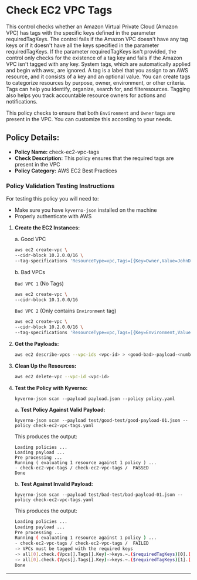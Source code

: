 # Check EC2 VPC Tags

This control checks whether an Amazon Virtual Private Cloud (Amazon VPC) has tags with the specific keys
defined in the parameter requiredTagKeys. The control fails if the Amazon VPC doesn't have any tag keys or if it doesn't 
have all the keys specified in the parameter requiredTagKeys. If the parameter requiredTagKeys isn't provided, the control only checks 
for the existence of a tag key and fails if the Amazon VPC isn't tagged with any key. System tags, which are automatically applied and begin with aws:, 
are ignored. A tag is a label that you assign to an AWS resource, and it consists of a key and an optional value. 
You can create tags to categorize resources by purpose, owner, environment, or other criteria. Tags can help you identify, organize, search for, and filteresources. 
Tagging also helps you track accountable resource owners for actions and notifications.

This policy checks to ensure that both `Environment` and `Owner` tags are present in the VPC. You can customize this according to your needs.

## Policy Details:

- **Policy Name:** check-ec2-vpc-tags
- **Check Description:** This policy ensures that the required tags are present in the VPC
- **Policy Category:** AWS EC2 Best Practices

### Policy Validation Testing Instructions

For testing this policy you will need to:
- Make sure you have `kyverno-json` installed on the machine 
- Properly authenticate with AWS

1. **Create the EC2 Instances:**

    a. Good VPC
    ```bash
    aws ec2 create-vpc \
    --cidr-block 10.2.0.0/16 \
    --tag-specifications 'ResourceType=vpc,Tags=[{Key=Owner,Value=JohnDoe},{Key=Environment,Value=Production}]'
    ```

    b. Bad VPCs

    `Bad VPC 1` (No Tags)
    ```bash
    aws ec2 create-vpc \
    --cidr-block 10.1.0.0/16
    ```

    `Bad VPC 2` (Only contains `Environment` tag)
    ```bash
    aws ec2 create-vpc \
    --cidr-block 10.2.0.0/16 \
    --tag-specifications 'ResourceType=vpc,Tags=[{Key=Environment,Value=Production}]'
    ```

2. **Get the Payloads:**

    ```bash
    aws ec2 describe-vpcs --vpc-ids <vpc-id> > <good-bad>-payload-<number>.json
    ```

3. **Clean Up the Resources:**
    ```bash
    aws ec2 delete-vpc --vpc-id <vpc-id>
    ```

4. **Test the Policy with Kyverno:**
    ```
    kyverno-json scan --payload payload.json --policy policy.yaml
    ```

    a. **Test Policy Against Valid Payload:**
    ```
    kyverno-json scan --payload test/good-test/good-payload-01.json --policy check-ec2-vpc-tags.yaml 
    ```

    This produces the output:
    ```
    Loading policies ...
    Loading payload ...
    Pre processing ...
    Running ( evaluating 1 resource against 1 policy ) ...
    - check-ec2-vpc-tags / check-ec2-vpc-tags /  PASSED
    Done
    ```

    b. **Test Against Invalid Payload:**
    ```
    kyverno-json scan --payload test/bad-test/bad-payload-01.json --policy check-ec2-vpc-tags.yaml 
    ```

    This produces the output:
    ```bash
    Loading policies ...
    Loading payload ...
    Pre processing ...
    Running ( evaluating 1 resource against 1 policy ) ...
    - check-ec2-vpc-tags / check-ec2-vpc-tags /  FAILED
    -> VPCs must be tagged with the required keys
    -> all[0].check.(Vpcs[].Tags[].Key)->keys.~.($requiredTagKeys)[0].(contains($keys, @)): Invalid value: false: Expected value: true
    -> all[0].check.(Vpcs[].Tags[].Key)->keys.~.($requiredTagKeys)[1].(contains($keys, @)): Invalid value: false: Expected value: true
    Done
    ```

---
